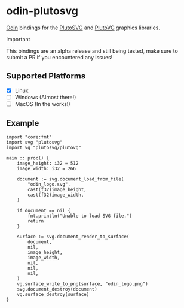 # odin-plutosvg

[Odin](https://github.com/odin-lang/Odin) bindings for the [PlutoSVG](https://github.com/sammycage/plutosvg) and [PlutoVG](https://github.com/sammycage/plutovg) graphics libraries.

> [!IMPORTANT]  
> This bindings are an alpha release and still being tested, make sure to submit a PR if you encountered any issues!

## Supported Platforms
- [x] Linux
- [ ] Windows (Almost there!)
- [ ] MacOS (In the works!)

## Example
```odin
import "core:fmt"
import svg "plutosvg"
import vg "plutosvg/plutovg"

main :: proc() {
	image_height: i32 = 512
	image_width: i32 = 266

	document := svg.document_load_from_file(
		"odin_logo.svg",
		cast(f32)image_height,
		cast(f32)image_width,
	)

	if document == nil {
		fmt.println("Unable to load SVG file.")
		return
	}

	surface := svg.document_render_to_surface(
		document,
		nil,
		image_height,
		image_width,
		nil,
		nil,
		nil,
	)
	vg.surface_write_to_png(surface, "odin_logo.png")
	svg.document_destroy(document)
	vg.surface_destroy(surface)
}
```
